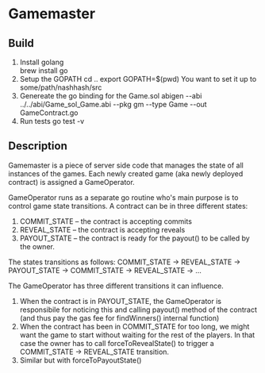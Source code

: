 # Gamemaster

## Build

1. Install golang        
        brew install go
2. Setup the GOPATH
        cd ..
        export GOPATH=$(pwd)
You want to set it up to some/path/nashhash/src
3. Genereate the go binding for the Game.sol
        abigen --abi ../../abi/Game_sol_Game.abi --pkg gm --type Game --out GameContract.go
4. Run tests
        go test -v


## Description

Gamemaster is a piece of server side code that manages the state of all instances
of the games. Each newly created game (aka newly deployed contract) is assigned a GameOperator. 

GameOperator runs as a separate go routine who's main purpose is to control game state transitions.
A contract can be in three different states:
1. COMMIT_STATE – the contract is accepting commits
2. REVEAL_STATE – the contract is accepting reveals
3. PAYOUT_STATE – the contract is ready for the payout() to be called by the owner.

The states transitions as follows:
COMMIT_STATE -> REVEAL_STATE -> PAYOUT_STATE -> COMMIT_STATE -> REVEAL_STATE -> ... 

The GameOperator has three different transitions it can influence. 
1. When the contract is in PAYOUT_STATE, the GameOperator is responsibile for noticing this and
calling payout() method of the contract (and thus pay the gas fee for findWinners() internal function)
2. When the contract has been in COMMIT_STATE for too long, we might want the game to start without waiting for the rest of the players. In that case the owner has to call forceToRevealState() to 
trigger a COMMIT_STATE -> REVEAL_STATE transition.
3. Similar but with forceToPayoutState()

